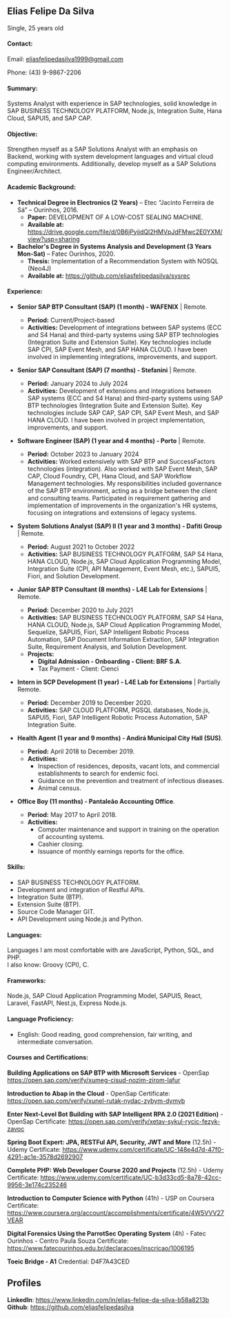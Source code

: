 ## Elias Felipe Da Silva
Single, 25 years old  
#### Contact:
 

Email: eliasfelipedasilva1999@gmail.com 

Phone: (43) 9-9867-2206


#### Summary:
Systems Analyst with experience in SAP technologies, solid knowledge in SAP BUSINESS TECHNOLOGY PLATFORM, Node.js, Integration Suite, Hana Cloud, SAPUI5, and SAP CAP.

#### Objective:
Strengthen myself as a SAP Solutions Analyst with an emphasis on Backend, working with system development languages and virtual cloud computing environments. Additionally, develop myself as a SAP Solutions Engineer/Architect.

#### Academic Background:
- **Technical Degree in Electronics (2 Years)** – Etec “Jacinto Ferreira de Sá” – Ourinhos, 2016.
	- **Paper:** DEVELOPMENT OF A LOW-COST SEALING MACHINE.
	- **Available at:** https://drive.google.com/file/d/0B6jPyijdQl2HMVpJdFMwc2E0YXM/view?usp=sharing
- **Bachelor's Degree in Systems Analysis and Development (3 Years Mon-Sat)** – Fatec Ourinhos, 2020.
	- **Thesis:** Implementation of a Recommendation System with NOSQL (Neo4J) 
	- **Available at:** https://github.com/eliasfelipedasilva/sysrec

#### Experience:
- **Senior SAP BTP Consultant (SAP) (1 month) - WAFENIX** | Remote.
	* **Period:** Current/Project-based
	* **Activities:** Development of integrations between SAP systems (ECC and S4 Hana) and third-party systems using SAP BTP technologies (Integration Suite and Extension Suite). Key technologies include SAP CPI, SAP Event Mesh, and SAP HANA CLOUD. I have been involved in implementing integrations, improvements, and support.
 
- **Senior SAP Consultant (SAP) (7 months) - Stefanini** | Remote.
	* **Period:** January 2024 to July 2024
	* **Activities:** Development of extensions and integrations between SAP systems (ECC and S4 Hana) and third-party systems using SAP BTP technologies (Integration Suite and Extension Suite). Key technologies include SAP CAP, SAP CPI, SAP Event Mesh, and SAP HANA CLOUD. I have been involved in project implementation, improvements, and support.

- **Software Engineer (SAP) (1 year and 4 months) - Porto** | Remote.
	* **Period:** October 2023 to January 2024
	* **Activities:** Worked extensively with SAP BTP and SuccessFactors technologies (integration). Also worked with SAP Event Mesh, SAP CAP, Cloud Foundry, CPI, Hana Cloud, and SAP Workflow Management technologies. My responsibilities included governance of the SAP BTP environment, acting as a bridge between the client and consulting teams. Participated in requirement gathering and implementation of improvements in the organization's HR systems, focusing on integrations and extensions of legacy systems.

- **System Solutions Analyst (SAP) II (1 year and 3 months) - Dafiti Group** | Remote.
	* **Period:** August 2021 to October 2022
	* **Activities:** SAP BUSINESS TECHNOLOGY PLATFORM, SAP S4 Hana, HANA CLOUD, Node.js, SAP Cloud Application Programming Model, Integration Suite (CPI, API Management, Event Mesh, etc.), SAPUI5, Fiori, and Solution Development.

- **Junior SAP BTP Consultant (8 months) - L4E Lab for Extensions** | Remote.
	* **Period:** December 2020 to July 2021
	* **Activities:** SAP BUSINESS TECHNOLOGY PLATFORM, SAP S4 Hana, HANA CLOUD, Node.js, SAP Cloud Application Programming Model, Sequelize, SAPUI5, Fiori, SAP Intelligent Robotic Process Automation, SAP Document Information Extraction, SAP Integration Suite, Requirement Analysis, and Solution Development.
	* **Projects:**
		* **Digital Admission - Onboarding - Client: BRF S.A**.
		* Tax Payment - Client: Cienci

- **Intern in SCP Development (1 year) - L4E Lab for Extensions** | Partially Remote.
	* **Period:** December 2019 to December 2020.
	* **Activities:** SAP CLOUD PLATFORM, PGSQL databases, Node.js, SAPUI5, Fiori, SAP Intelligent Robotic Process Automation, SAP Integration Suite.
	
- **Health Agent (1 year and 9 months) - Andirá Municipal City Hall (SUS)**.
	* **Period:** April 2018 to December 2019.
	* **Activities:** 
		* Inspection of residences, deposits, vacant lots, and commercial establishments to search for endemic foci.
		* Guidance on the prevention and treatment of infectious diseases.
		* Animal census.

- **Office Boy (11 months) - Pantaleão Accounting Office**. 
	* **Period:** May 2017 to April 2018. 
	* **Activities:** 
		* Computer maintenance and support in training on the operation of accounting systems.
		* Cashier closing.
		* Issuance of monthly earnings reports for the office.
		
#### Skills: 
- SAP BUSINESS TECHNOLOGY PLATFORM.
- Development and integration of Restful APIs.
- Integration Suite (BTP).
- Extension Suite (BTP).
- Source Code Manager GIT.
- API Development using Node.js and Python.


#### Languages: 
Languages I am most comfortable with are JavaScript, Python, SQL, and PHP.   
I also know: Groovy (CPI), C.

#### Frameworks: 
Node.js, SAP Cloud Application Programming Model, SAPUI5, React, Laravel, FastAPI, Nest.js, Express Node.js.

#### Language Proficiency:
- English: Good reading, good comprehension, fair writing, and intermediate conversation.
		
#### Courses and Certifications:
**Building Applications on SAP BTP with Microsoft Services** - OpenSap
https://open.sap.com/verify/xumeg-cisud-nozim-zirom-lafur

**Introduction to Abap in the Cloud** - OpenSap
Certificate: https://open.sap.com/verify/xunel-rutak-nydac-zybym-dymyb

**Enter Next-Level Bot Building with SAP Intelligent RPA 2.0 (2021 Edition)** - OpenSap
Certificate: https://open.sap.com/verify/xetav-sykul-rycic-fezyk-zavoc

**Spring Boot Expert: JPA, RESTFul API, Security, JWT and More** (12.5h) - Udemy
Certificate: https://www.udemy.com/certificate/UC-148e4d7d-47f0-4291-ac1e-3578d2692907

**Complete PHP: Web Developer Course 2020 and Projects** (12.5h) - Udemy
Certificate: https://www.udemy.com/certificate/UC-b3d33cd5-8a78-42cc-9956-3e174c235246 

**Introduction to Computer Science with Python** (41h) - USP on Coursera   
Certificate: https://www.coursera.org/account/accomplishments/certificate/4W5VVV27VEAR

**Digital Forensics Using the ParrotSec Operating System** (4h) - Fatec Ourinhos - Centro Paula Souza
Certificate: https://www.fatecourinhos.edu.br/declaracoes/inscricao/1006195

**Toeic Bridge - A1**
Credential: D4F7A43CED   

## Profiles 
**LinkedIn**: https://www.linkedin.com/in/elias-felipe-da-silva-b58a8213b  
**Github**: https://github.com/eliasfelipedasilva 

